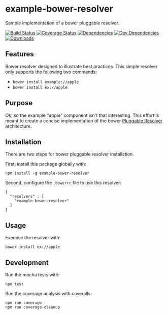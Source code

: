 # example-bower-resolver
Sample implementation of a bower pluggable resolver.

[![Build Status](https://travis-ci.org/evanjbowling/example-bower-resolver.svg?branch=master)](https://travis-ci.org/evanjbowling/example-bower-resolver) [![Coverage Status](https://coveralls.io/repos/github/evanjbowling/example-bower-resolver/badge.svg?branch=master)](https://coveralls.io/github/evanjbowling/example-bower-resolver) [![Dependencies](https://david-dm.org/evanjbowling/example-bower-resolver.svg)](https://david-dm.org/evanjbowling/example-bower-resolver) [![Dev Dependencies](https://img.shields.io/david/dev/evanjbowling/example-bower-resolver.svg)](https://david-dm.org/evanjbowling/example-bower-resolver?type=dev) [![Downloads](https://img.shields.io/npm/dt/example-bower-resolver.svg)](https://www.npmjs.com/package/example-bower-resolver)

## Features
Bower resolver designed to illustrate best practices. This simple resolver only supports
the following two commands:

  * `bower install example://apple`
  * `bower install ex://apple`

## Purpose
Ok, so the example "apple" component isn't that interesting. This effort is meant
to create a concise implementation of the bower [Pluggable Resolver](http://bower.io/docs/pluggable-resolvers/)
 architecture.

## Installation
There are two steps for bower pluggable resolver installation.

First, install this package globally with:

    npm install -g example-bower-resolver

Second, configure the `.bowerrc` file to use this resolver:

    {
      "resolvers" : [
        "example-bower-resolver"
      ]
    }

## Usage
Exercise the resolver with:

    bower install ex://apple

## Development
Run the mocha tests with:

	npm test

Run the coverage analysis with coveralls:

    npm run coverage
    npm run coverage-cleanup

